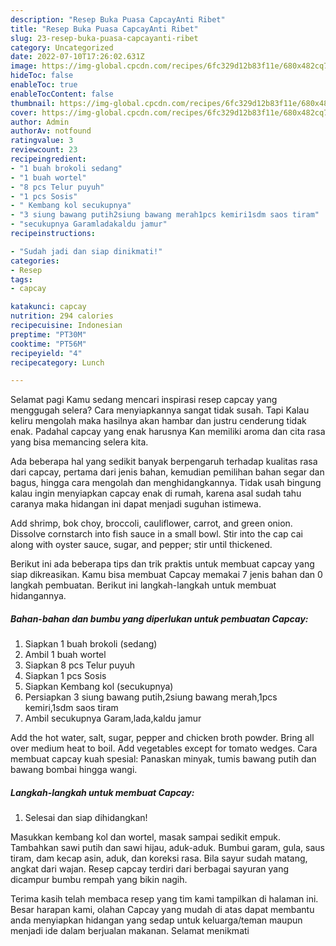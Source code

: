 ```yaml
---
description: "Resep Buka Puasa CapcayAnti Ribet"
title: "Resep Buka Puasa CapcayAnti Ribet"
slug: 23-resep-buka-puasa-capcayanti-ribet
category: Uncategorized
date: 2022-07-10T17:26:02.631Z
image: https://img-global.cpcdn.com/recipes/6fc329d12b83f11e/680x482cq70/capcay-foto-resep-utama.jpg
hideToc: false
enableToc: true
enableTocContent: false
thumbnail: https://img-global.cpcdn.com/recipes/6fc329d12b83f11e/680x482cq70/capcay-foto-resep-utama.jpg
cover: https://img-global.cpcdn.com/recipes/6fc329d12b83f11e/680x482cq70/capcay-foto-resep-utama.jpg
author: Admin
authorAv: notfound
ratingvalue: 3
reviewcount: 23
recipeingredient:
- "1 buah brokoli sedang"
- "1 buah wortel"
- "8 pcs Telur puyuh"
- "1 pcs Sosis"
- " Kembang kol secukupnya"
- "3 siung bawang putih2siung bawang merah1pcs kemiri1sdm saos tiram"
- "secukupnya Garamladakaldu jamur"
recipeinstructions:

- "Sudah jadi dan siap dinikmati!"
categories:
- Resep
tags:
- capcay

katakunci: capcay 
nutrition: 294 calories
recipecuisine: Indonesian
preptime: "PT30M"
cooktime: "PT56M"
recipeyield: "4"
recipecategory: Lunch

---
```



Selamat pagi Kamu sedang mencari inspirasi resep capcay yang menggugah selera? Cara menyiapkannya sangat tidak susah. Tapi Kalau keliru mengolah maka hasilnya akan hambar dan justru cenderung tidak enak. Padahal capcay yang enak harusnya Kan memiliki aroma dan cita rasa yang bisa memancing selera kita.


Ada beberapa hal yang sedikit banyak berpengaruh terhadap kualitas rasa dari capcay, pertama dari jenis bahan, kemudian pemilihan bahan segar dan bagus, hingga cara mengolah dan menghidangkannya. Tidak usah bingung kalau ingin menyiapkan capcay enak di rumah, karena asal sudah tahu caranya maka hidangan ini dapat menjadi suguhan istimewa.

Add shrimp, bok choy, broccoli, cauliflower, carrot, and green onion. Dissolve cornstarch into fish sauce in a small bowl. Stir into the cap cai along with oyster sauce, sugar, and pepper; stir until thickened.


Berikut ini ada beberapa tips dan trik praktis untuk membuat capcay yang siap dikreasikan. Kamu bisa membuat Capcay memakai 7 jenis bahan dan 0 langkah pembuatan. Berikut ini langkah-langkah untuk membuat hidangannya.

<!--inarticleads1-->

##### Bahan-bahan dan bumbu yang diperlukan untuk pembuatan Capcay:

1. Siapkan 1 buah brokoli (sedang)
1. Ambil 1 buah wortel
1. Siapkan 8 pcs Telur puyuh
1. Siapkan 1 pcs Sosis
1. Siapkan  Kembang kol (secukupnya)
1. Persiapkan 3 siung bawang putih,2siung bawang merah,1pcs kemiri,1sdm saos tiram
1. Ambil secukupnya Garam,lada,kaldu jamur


Add the hot water, salt, sugar, pepper and chicken broth powder. Bring all over medium heat to boil. Add vegetables except for tomato wedges. Cara membuat capcay kuah spesial: Panaskan minyak, tumis bawang putih dan bawang bombai hingga wangi. 

<!--inarticleads2-->

##### Langkah-langkah untuk membuat Capcay:


1. Selesai dan siap dihidangkan!

Masukkan kembang kol dan wortel, masak sampai sedikit empuk. Tambahkan sawi putih dan sawi hijau, aduk-aduk. Bumbui garam, gula, saus tiram, dam kecap asin, aduk, dan koreksi rasa. Bila sayur sudah matang, angkat dari wajan. Resep capcay terdiri dari berbagai sayuran yang dicampur bumbu rempah yang bikin nagih. 

Terima kasih telah membaca resep yang tim kami tampilkan di halaman ini. Besar harapan kami, olahan Capcay yang mudah di atas dapat membantu anda menyiapkan hidangan yang sedap untuk keluarga/teman maupun menjadi ide dalam berjualan makanan. Selamat menikmati

